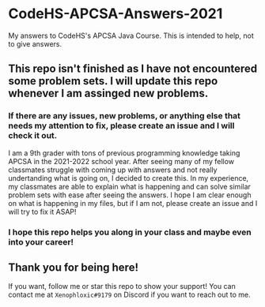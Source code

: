 # CodeHS-APCSA-Answers-2021
My answers to CodeHS's APCSA Java Course. This is intended to help, not to give answers.

## This repo isn't finished as I have not encountered some problem sets. I will update this repo whenever I am assinged new problems.

### If there are any issues, new problems, or anything else that needs my attention to fix, please create an issue and I will check it out.

I am a 9th grader with tons of previous programming knowledge taking APCSA in the 2021-2022 school year. After seeing many of my fellow classmates struggle with coming up with answers and not really undertanding what is going on, I decided to create this. In my experience, my classmates are able to explain what is happening and can solve similar problem sets with ease after seeing the answers. I hope I am clear enough on what is happening in my files, but if I am not, please create an issue and I will try to fix it ASAP!

### I hope this repo helps you along in your class and maybe even into your career!

## Thank you for being here!
If you want, follow me or star this repo to show your support! You can contact me at `Xenophloxic#9179` on Discord if you want to reach out to me.
